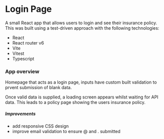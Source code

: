 # Login Page

A small React app that allows users to login and see their insurance policy. This was built using a test-driven approach with the following technologies:
- React
- React router v6
- Vite
- Vitest
- Typescript

### App overview

Homepage that acts as a login page, inputs have custom built validation to prvent submission of blank data. 

Once valid data is supplied, a loading screen appears whilst waiting for API data. This leads to a policy page showing the users insurance policy.


##### Improvements

- add responsive CSS design
- improve email validation to ensure @ and . submitted
